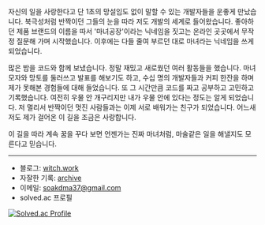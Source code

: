 자신의 일을 사랑한다고 단 1초의 망설임도 없이 말할 수 있는 개발자들을 운좋게 만났습니다. 북극성처럼 반짝이던 그들의 눈을 따라 저도 개발의 세계로 들어왔습니다. 좋아하던 제품 브랜드의 이름을 따서 '마녀공장'이라는 닉네임을 짓고는 온라인 곳곳에서 무작정 질문해 가며 시작했습니다. 이후에는 다들 줄여 부르던 대로 마녀라는 닉네임을 쓰게 되었습니다.

많은 밤을 코드와 함께 보냈습니다. 정말 재밌고 새로웠던 여러 활동들을 했습니다. 마녀 모자와 망토를 둘러쓰고 발표를 해보기도 하고, 수십 명의 개발자들과 커피 한잔을 하며 제가 못해본 경험들에 대해 들었습니다. 또 그 시간만큼 코드를 짜고 공부하고 고민하고 기록했습니다. 여전히 우물 안 개구리지만 내가 우물 안에 있다는 정도는 알게 되었습니다. 저 멀리서 반짝이던 멋진 사람들과는 이제 서로 배워가는 친구가 되었습니다. 어느새 저도 제가 걸어온 이 길을 조금은 사랑합니다.

이 길을 따라 계속 꿈을 꾸다 보면 언젠가는 진짜 마녀처럼, 마술같은 일을 해낼지도 모른다고 믿습니다.

---

- 블로그: [witch.work](https://witch.work)
- 자잘한 기록: [archive](https://archive.witch.work/)
- 이메일: <a href="mailto:soakdma37@gmail.com">soakdma37@gmail.com</a>
- solved.ac 프로필

[![Solved.ac Profile](http://mazassumnida.wtf/api/v2/generate_badge?boj=city)](https://solved.ac/city/)
